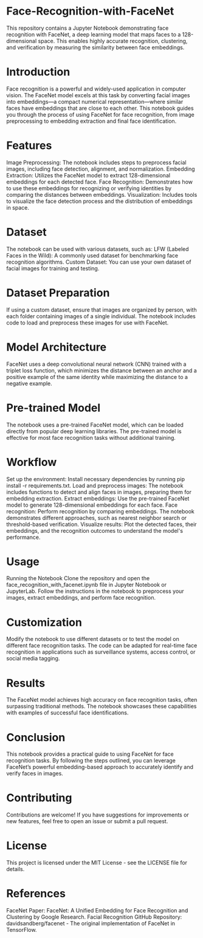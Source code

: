 # Face-Recognition-with-FaceNet
This repository contains a Jupyter Notebook demonstrating face recognition with FaceNet, a deep learning model that maps faces to a 128-dimensional space. This enables highly accurate recognition, clustering, and verification by measuring the similarity between face embeddings.

# Introduction
Face recognition is a powerful and widely-used application in computer vision. The FaceNet model excels at this task by converting facial images into embeddings—a compact numerical representation—where similar faces have embeddings that are close to each other. This notebook guides you through the process of using FaceNet for face recognition, from image preprocessing to embedding extraction and final face identification.

# Features
Image Preprocessing: The notebook includes steps to preprocess facial images, including face detection, alignment, and normalization.
Embedding Extraction: Utilizes the FaceNet model to extract 128-dimensional embeddings for each detected face.
Face Recognition: Demonstrates how to use these embeddings for recognizing or verifying identities by comparing the distances between embeddings.
Visualization: Includes tools to visualize the face detection process and the distribution of embeddings in space.

# Dataset
The notebook can be used with various datasets, such as:
LFW (Labeled Faces in the Wild): A commonly used dataset for benchmarking face recognition algorithms.
Custom Dataset: You can use your own dataset of facial images for training and testing.
# Dataset Preparation
If using a custom dataset, ensure that images are organized by person, with each folder containing images of a single individual.
The notebook includes code to load and preprocess these images for use with FaceNet.
# Model Architecture
FaceNet uses a deep convolutional neural network (CNN) trained with a triplet loss function, which minimizes the distance between an anchor and a positive example of the same identity while maximizing the distance to a negative example.

# Pre-trained Model
The notebook uses a pre-trained FaceNet model, which can be loaded directly from popular deep learning libraries.
The pre-trained model is effective for most face recognition tasks without additional training.
# Workflow
Set up the environment: Install necessary dependencies by running pip install -r requirements.txt.
Load and preprocess images: The notebook includes functions to detect and align faces in images, preparing them for embedding extraction.
Extract embeddings: Use the pre-trained FaceNet model to generate 128-dimensional embeddings for each face.
Face recognition: Perform recognition by comparing embeddings. The notebook demonstrates different approaches, such as nearest neighbor search or threshold-based verification.
Visualize results: Plot the detected faces, their embeddings, and the recognition outcomes to understand the model's performance.
# Usage
Running the Notebook
Clone the repository and open the face_recognition_with_facenet.ipynb file in Jupyter Notebook or JupyterLab.
Follow the instructions in the notebook to preprocess your images, extract embeddings, and perform face recognition.
# Customization
Modify the notebook to use different datasets or to test the model on different face recognition tasks.
The code can be adapted for real-time face recognition in applications such as surveillance systems, access control, or social media tagging.
# Results
The FaceNet model achieves high accuracy on face recognition tasks, often surpassing traditional methods. The notebook showcases these capabilities with examples of successful face identifications.

# Conclusion
This notebook provides a practical guide to using FaceNet for face recognition tasks. By following the steps outlined, you can leverage FaceNet’s powerful embedding-based approach to accurately identify and verify faces in images.

# Contributing
Contributions are welcome! If you have suggestions for improvements or new features, feel free to open an issue or submit a pull request.

# License
This project is licensed under the MIT License - see the LICENSE file for details.

# References
FaceNet Paper: FaceNet: A Unified Embedding for Face Recognition and Clustering by Google Research.
Facial Recognition GitHub Repository: davidsandberg/facenet - The original implementation of FaceNet in TensorFlow.
